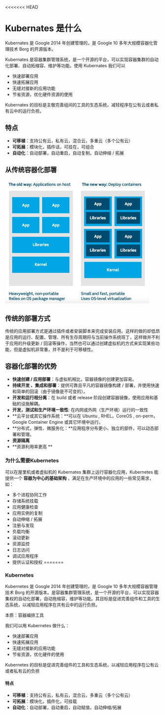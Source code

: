 <<<<<<< HEAD
# Kubernates 是什么

Kubernates 是 Google 2014 年创建管理的，是 Google 10 多年大规模容器化管理技术 Borg 的开源版本。

Kubernates 是容器集群管理系统，是一个开源的平台，可以实现容器集群的自动化部署、自动拓缩容、维护等功能。使用 Kubernates 我们可以

* 快速部署应用
* 快速拓展应用
* 无缝对接新的应用功能
* 节省资源，优化硬件资源的使用

Kubernates 的目标是主敬完善组间的工具的生态系统，减轻程序在公有云或者私有云中的运行负担。

## 特点

* **可移植**：支持公有云，私有云，混合云，多重云（多个公有云）
* **可拓展**：模块化，插件话，可挂在，可组合
* **自动化**：自动部署，自动重启，自动复制，自动伸缩 / 拓展

## 从传统容器化部署

<img src="../images/service-mesh/Virtualization vs containerization.jpg" alt="Virtualization vs containerization" style="zoom: 67%;" />

## 传统的部署方式

传统的应用部署方式是通过插件或者安装脚本来完成安装应用。这样的做的却低昂是应用的运行、配置、管理、所有生存周期将与当前操作系统班丁，这样做并不利于应用的升级更新 / 回滚等操作，当然也可以通过创建虚拟机的方式来实现某些功能，但是虚拟机非常重，并不是利于可移植性。

## 容器化部署的优势

* **快速创建 / 应用部署**：与虚拟机相比，容器镜像的创建更加容易。
* **持续开发 、集成和部署**：提供可靠且平凡的容器镜像构建 / 部署，并使用快速和简单的回滚（由于镜像是不可变的）。
* **开发和运行相分离**：在 build 或者 release 阶段创建容器镜像，使用应用和基础的设施解耦。
* **开发，测试和生产环境一致性**: 在内网或外网（生产环境）运行的一致性
* **云平台或其它操作系统：**可以在 Ubuntu , RHEL，CoreOS , on-perm， Google Container Engine 或其它环境中运行。
* **分布式，弹性、微服务化：**应用程序分布更小、独立的部件，可以动态部署和管理。
* **资源隔离**
* **资源利用率更高 **

### 为什么需要Kubernetes

 可以在屋里机或者虚拟机的 Kubernates 集群上运行容器化应用，Kubernetes 能提供一个 **容器为中心的基础架构** ，满足在生产环境中的应用的一些常见需求，如：

* 多个进程协同工作
* 存储系统挂载
* 应用健康检查
* 应用实例的复制
* 自动伸缩 / 拓展
* 注册与发现
* 负载均衡
* 滚动更新
* 资源监控
* 日志访问
* 调试应用程序
* 提供认证和授权
=======
### Kubernetes

Kubernetes 是 Google 2014 年创建管理的，是 Google 10 多年大规模容器管理技术 Borg 的开源版本。是容器集群管理系统，是一个开源的平台，可以实现容器集权的自动化部署，自动拖缩容，维护等功能。其目标是促进完善组件和工具的生态系统，以减轻应用程序在共有云中的运行负担。

本质：容器编排工具

我们可以用 Kubernetes 做什么：

- 快速部署应用
- 快速拓展应用
- 无缝对接新的应用功能
- 节省资源，优化硬件的使用

Kubernetes 的目标是促进完善组件的工具和生态系统，以减轻应用程序在公有云或者私有云的负担

#### 特点

- **可移植**：支持公有云，私有云，混合云，多重云（多个公有云）
- **可拓展**：模块化，插件化，可挂载
- **自动化**：自动部署，自动重启，自动赋值，自动伸缩/拓展